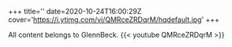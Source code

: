 +++
title=''
date=2020-10-24T16:00:29Z
cover='https://i.ytimg.com/vi/QMRceZRDqrM/hqdefault.jpg'
+++

All content belongs to GlennBeck.
{{< youtube QMRceZRDqrM >}}
